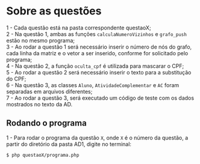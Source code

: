 # Sobre as questões
1 - Cada questão está na pasta correspondente questaoX;  
2 - Na questão 1, ambas as funções `calculaNumeroVizinhos` e  `grafo_push` estão no mesmo programa;  
3 - Ao rodar a questão 1 será necessário inserir o número de nós do grafo, cada linha da matriz e o vetor a ser inserido, conforme for solicitado pelo programa;  
4 - Na questão 2, a função `oculta_cpf` é utilizada para mascarar o CPF;  
5 - Ao rodar a questão 2 será necessário inserir o texto para a substitução do CPF;  
6 - Na questão 3, as classes `Aluno`, `AtividadeComplementar` e `AC` foram separadas em arquivos diferentes;  
7 - Ao rodar a questão 3, será executado um código de teste com os dados mostrados no texto da AD.  


## Rodando o programa
1 - Para rodar o programa da questão `X`, onde `X` é o número da questão, a partir do diretório da pasta AD1, digite no terminal:
```shell
$ php questaoX/programa.php
```